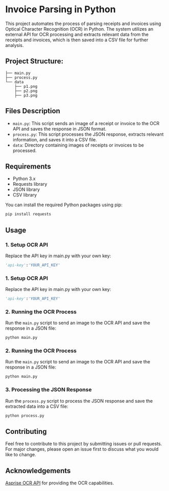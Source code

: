 # Invoice Parsing in Python
This project automates the process of parsing receipts and invoices using Optical Character Recognition (OCR) in Python. The system utilizes an external API for OCR processing and extracts relevant data from the receipts and invoices, which is then saved into a CSV file for further analysis.

## Project Structure:
```arduino
├── main.py
├── process.py
└── data
    ├── p1.png
    ├── p2.png
    ├── p3.png
```

## Files Description

- `main.py`: This script sends an image of a receipt or invoice to the OCR API and saves the response in JSON format.
- `process.py`: This script processes the JSON response, extracts relevant information, and saves it into a CSV file.
- `data`: Directory containing images of receipts or invoices to be processed.

## Requirements

- Python 3.x
- Requests library
- JSON library
- CSV library

You can install the required Python packages using pip:

```bash
pip install requests
```
## Usage
### 1. Setup OCR API
Replace the API key in main.py with your own key:
```python
'api-key':'YOUR_API_KEY'
```
### 1. Setup OCR API
Replace the API key in main.py with your own key:
```python
'api-key':'YOUR_API_KEY'
```
### 2. Running the OCR Process
Run the `main.py` script to send an image to the OCR API and save the response in a JSON file:
```python
python main.py
```
### 2. Running the OCR Process
Run the `main.py` script to send an image to the OCR API and save the response in a JSON file:
```python
python main.py
```
### 3. Processing the JSON Response
Run the `process.py` script to process the JSON response and save the extracted data into a CSV file:
```python
python process.py
```
## Contributing
Feel free to contribute to this project by submitting issues or pull requests. For major changes, please open an issue first to discuss what you would like to change.
## Acknowledgements
[Asprise OCR API](https://asprise.com/) for providing the OCR capabilities.

  
